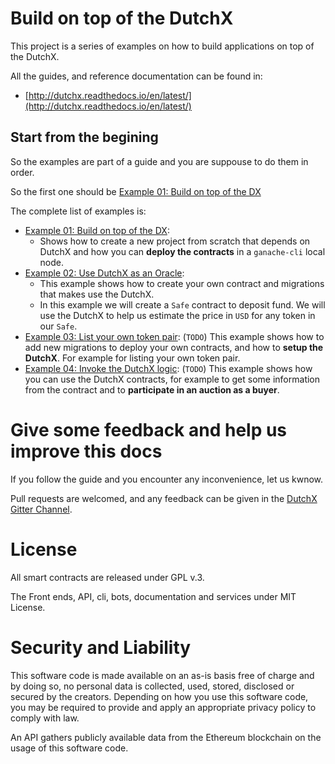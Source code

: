 # Build on top of the DutchX
This project is a series of examples on how to build applications on top of the
DutchX.

All the guides, and reference documentation can be found in:
* [http://dutchx.readthedocs.io/en/latest/](http://dutchx.readthedocs.io/en/latest/)

## Start from the begining
So the examples are part of a guide and you are suppouse to do them in order.

So the first one should be [Example 01: Build on top of the DX](https://github.com/gnosis/dx-example-build-on-top-of-dutchx/tree/master/01_build-of-top-of-dx)

The complete list of examples is:
* [Example 01: Build on top of the DX](https://github.com/gnosis/dx-example-build-on-top-of-dutchx/tree/master/01_build-of-top-of-dx):
  * Shows how to create a new project from scratch that depends on DutchX and 
    how you can **deploy the contracts** in a `ganache-cli` local node.
* [Example 02: Use DutchX as an Oracle](https://github.com/gnosis/dx-example-build-on-top-of-dutchx/tree/master/02_use-dx-as-an-oracle): 
  * This example shows how to create your own contract and migrations that makes 
    use the DutchX.
  * In this example we will create a `Safe` contract to deposit fund. We will
    use the DutchX to help us estimate the price in `USD` for any token in our 
`Safe`.
* [Example 03: List your own token pair](https://github.com/gnosis/dx-example-build-on-top-of-dutchx/tree/master/03_list_your_own_toke_pair):
(`TODO`) This example shows how to add new migrations to deploy your own 
contracts, and how to **setup the DutchX**. For example for listing your own token 
pair.
* [Example 04: Invoke the DutchX logic](https://github.com/gnosis/dx-example-build-on-top-of-dutchx/tree/master/04_invoke-the-dutchx-logic):
(`TODO`) This example shows how you can use the DutchX contracts, for example to
 get some information from the contract and to **participate in an auction as a buyer**.

# Give some feedback and help us improve this docs
If you follow the guide and you encounter any inconvenience, let us kwnow.

Pull requests are welcomed, and any feedback can be given in the 
[DutchX Gitter Channel](https://gitter.im/gnosis/DutchX).

# License
All smart contracts are released under GPL v.3.

The Front ends, API, cli, bots, documentation and services under MIT License.

# Security and Liability
This software code is made available on an as-is basis free of charge and by 
doing so, no personal data is collected, used, stored, disclosed or secured by 
the creators. Depending on how you use this software code, you may be required 
to provide and apply an appropriate privacy policy to comply with law.

An API gathers publicly available data from the Ethereum blockchain on the 
usage of this software code.